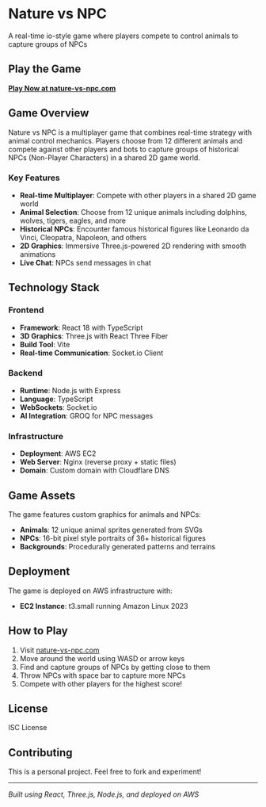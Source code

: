 # Nature vs NPC

A real-time io-style game where players compete to control animals to capture groups of NPCs

## Play the Game

**[Play Now at nature-vs-npc.com](https://nature-vs-npc.com)**

## Game Overview

Nature vs NPC is a multiplayer game that combines real-time strategy with animal control mechanics. Players choose from 12 different animals and compete against other players and bots to capture groups of historical NPCs (Non-Player Characters) in a shared 2D game world.

### Key Features

- **Real-time Multiplayer**: Compete with other players in a shared 2D game world
- **Animal Selection**: Choose from 12 unique animals including dolphins, wolves, tigers, eagles, and more
- **Historical NPCs**: Encounter famous historical figures like Leonardo da Vinci, Cleopatra, Napoleon, and others
- **2D Graphics**: Immersive Three.js-powered 2D rendering with smooth animations
- **Live Chat**: NPCs send messages in chat

## Technology Stack

### Frontend
- **Framework**: React 18 with TypeScript
- **3D Graphics**: Three.js with React Three Fiber
- **Build Tool**: Vite
- **Real-time Communication**: Socket.io Client

### Backend
- **Runtime**: Node.js with Express
- **Language**: TypeScript
- **WebSockets**: Socket.io
- **AI Integration**: GROQ for NPC messages

### Infrastructure
- **Deployment**: AWS EC2
- **Web Server**: Nginx (reverse proxy + static files)
- **Domain**: Custom domain with Cloudflare DNS

## Game Assets

The game features custom graphics for animals and NPCs:

- **Animals**: 12 unique animal sprites generated from SVGs
- **NPCs**: 16-bit pixel style portraits of 36+ historical figures
- **Backgrounds**: Procedurally generated patterns and terrains

## Deployment

The game is deployed on AWS infrastructure with:

- **EC2 Instance**: t3.small running Amazon Linux 2023

## How to Play

1. Visit [nature-vs-npc.com](https://nature-vs-npc.com)
2. Move around the world using WASD or arrow keys
4. Find and capture groups of NPCs by getting close to them
5. Throw NPCs with space bar to capture more NPCs
6. Compete with other players for the highest score!

## License

ISC License

## Contributing

This is a personal project. Feel free to fork and experiment!

---

*Built using React, Three.js, Node.js, and deployed on AWS*